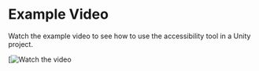 # Example Video

Watch the example video to see how to use the accessibility tool in a Unity project.

[![Watch the video](https://www.youtube.com/watch?v=ct28Ldkm4fA&feature=youtu.be)

